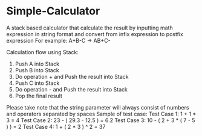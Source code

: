 # Simple-Calculator
A stack based calculator that calculate the result by inputting math expression in string format and convert from infix expression to postfix expression
For example: A+B-C    ->      AB+C-

Calculation flow using Stack:
1. Push A into Stack
2. Push B into Stack
3. Do operation + and Push the result into Stack
4. Push C into Stack
5. Do operation - and Push the result into Stack
6. Pop the final result

Please take note that the string parameter will always consist of numbers and operators separated by spaces
Sample of test case:
Test Case 1: 1 + 1 * 3                   = 4
Test Case 2: 23 - ( 29.3 - 12.5 )        = 6.2
Test Case 3: 10 - ( 2 + 3 * ( 7 - 5 ) )  = 2
Test Case 4: 1 + ( 2 * 3 ) ^ 2           = 37
